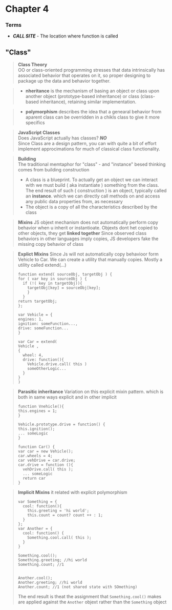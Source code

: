 # Chapter 4  
### Terms  
  - ***CALL SITE*** - The location where function is called

## "Class"

> **Class Theory**  
>  OO or class-oriented programming stresses that data intrinsically has associated behavior that operates on it, so proper designing to package up the data and behavior together.


> * **nheritance** is the mechanism of basing an object or class upon another object (prototype-based inheritance) or class (class-based inheritance), retaining similar implementation.


> * **polymorphism** describes the idea that a genearal behavior from aparent class can be overridden in a chikls class to give it more specifics


>  **JavaScript Classes**  
> Does JavaScript actually has classes? ***NO***   
> Since Class are a design pattern, you can with quite a bit of effort implement approcimations for much of classical class functionality.


> **Building**   
> The traditional memtaphor for "class" - and "instance" besed thinking comes from building construction
> * A class is a blueprint. To actually get an object we can interact with we must build ( aka instantiate ) something from the class. The end result of such ( construction ) is an object, typically called an **instance**. which we can directly call methods on and access any public data properties from, as necessary
> * The object is a copy of all the characteristics described by the class  


> **Mixins**
> JS objext mechanism does not automatically perform copy behavior when u inherit or instantioate. Objexts dont het copied to other objects, they get **linked together**
> Since observed class behaviors in other languages imply copies, JS developers fake the missing copy behavior of class

> **Explict Mixins** 
> Since Js will not automatically copy behavioor form Vehicle to Car. We can create a utility that manually copies. Mostly a utility called extend(...)  
>```
>function extend( sourceObj, targetObj ) {
> for ( var key in sourceObj ) {
>   if (!( key in targetObj)){
>     targetObj[key] = sourceObj[key];
>     }
>   }
> return targetObj;  
>}; 
>
>var Vehicle = {
> engines: 1,
> ignition: someFunction...,
> drive: someFunction...  
>}
>
>var Car = extend( 
> Vehicle , 
> { 
>   wheel: 4, 
>   drive: function(){
>     Vehicle.drive.call( this )
>     someOtherLogic... 
>   }
> }
>)
>```


> **Parasitic inheritance**
> Variation on this explicit mixin pattern. which is both in same ways explicit and in other implicit
>```
>function Vnehicle(){
> this.engines = 1;
>}
>
>Vehicle.prototype.drive = function() {
> this.ignition();
> ... someLogic
>}
>
>function Car() {
> var car = new Vehicle();
> car.wheels = 4;
> car vehDrive = car.drive;
> car.drive = function (){
>   vehDrive.call( this );
>   ... someLogic
>   return car
>}
>```


> **Implicit Mixins**
> it related with explicit polymorphism   
> ```
> var Something = {
>   cool: function(){
>     this.greeting = 'hi world';
>     this.count = count? count ++ : 1;
>   }
> };
> var Another = {
>   cool: function() {
>     Something.cool.call( this );
>   }
> }
>
>Something.cool();
>Something.greeting; //hi world
>Something.count; //1
>
>
>Another.cool();
>Another.greeting; //hi world
>Another.count; //1 (not shared state with SOmething)
> ```
>The end result is theat the assignment that `Something.cool()` makes are applied against the `Another` objext rather than the `Something` object
